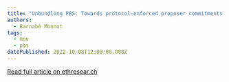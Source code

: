 ```yaml
---
title: "Unbundling PBS: Towards protocol-enforced proposer commitments (PEPC)"
authors:
  - Barnabé Monnot
tags:
  - mev
  - pbs
datePublished: 2022-10-08T12:00:00.000Z
---
```


[Read full article on ethresear.ch](https://ethresear.ch/t/unbundling-pbs-towards-protocol-enforced-proposer-commitments-pepc/13879?u=barnabe)
